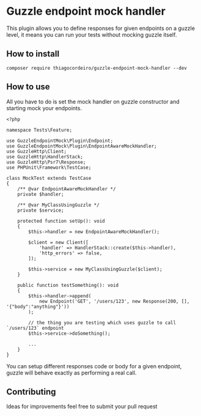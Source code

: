 # Guzzle endpoint mock handler

This plugin allows you to define responses for given endpoints on a guzzle level, it means you can run your tests without mocking guzzle itself.


## How to install

```
composer require thiagocordeiro/guzzle-endpoint-mock-handler --dev
```

## How to use

All you have to do is set the mock handler on guzzle constructor and starting mock your endpoints.

```
<?php

namespace Tests\Feature;

use GuzzleEndpointMock\Plugin\Endpoint;
use GuzzleEndpointMock\Plugin\EndpointAwareMockHandler;
use GuzzleHttp\Client;
use GuzzleHttp\HandlerStack;
use GuzzleHttp\Psr7\Response;
use PHPUnit\Framework\TestCase;

class MockTest extends TestCase
{
    /** @var EndpointAwareMockHandler */
    private $handler;

    /** @var MyClassUsingGuzzle */
    private $service;

    protected function setUp(): void
    {
        $this->handler = new EndpointAwareMockHandler();

        $client = new Client([
            'handler' => HandlerStack::create($this->handler),
            'http_errors' => false,
        ]);

        $this->service = new MyClassUsingGuzzle($client);
    }

    public function testSomething(): void
    {
        $this->handler->append(
            new Endpoint('GET', '/users/123', new Response(200, [], '{"body":"anything"}'))
        );

        // the thing you are testing which uses guzzle to call `/users/123` endpoint
        $this->service->doSomething();

        ...
    }
}
```

You can setup different responses code or body for a given endpoint, guzzle will behave exactly as performing a real call.


## Contributing
Ideas for improvements feel free to submit your pull request
